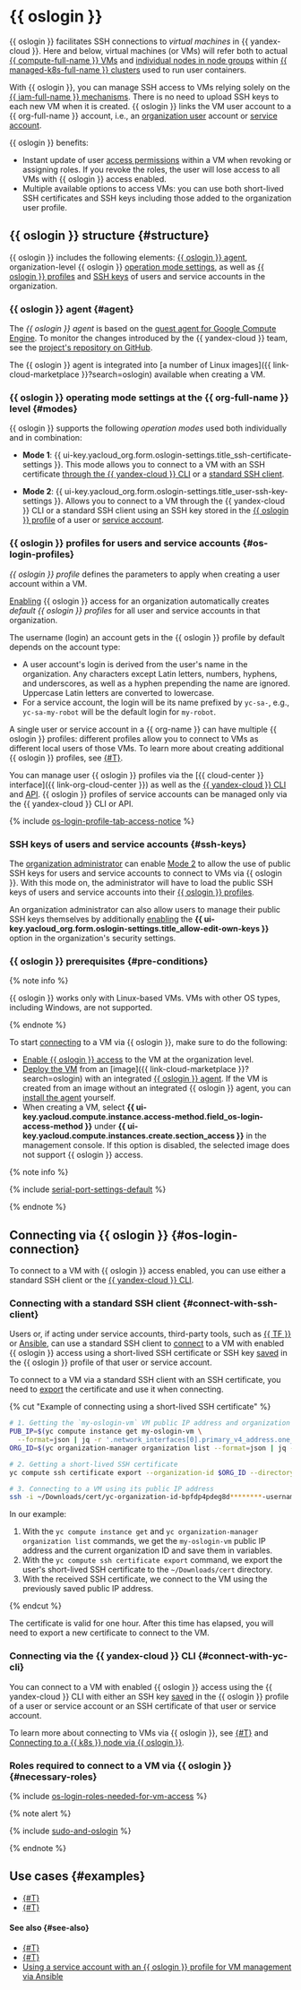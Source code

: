 # {{ oslogin }}

{{ oslogin }} facilitates SSH connections to _virtual machines_ in {{ yandex-cloud }}. Here and below, virtual machines (or VMs) will refer both to actual [{{ compute-full-name }} VMs](../../compute/concepts/vm.md#project) and [individual nodes in node groups](../../managed-kubernetes/concepts/index.md#node-group) within [{{ managed-k8s-full-name }} clusters](../../managed-kubernetes/concepts/index.md#kubernetes-cluster) used to run user containers.

With {{ oslogin }}, you can manage SSH access to VMs relying solely on the [{{ iam-full-name }} mechanisms](../../iam/concepts/index.md). There is no need to upload SSH keys to each new VM when it is created. {{ oslogin }} links the VM user account to a {{ org-full-name }} account, i.e., an [organization user](../../organization/concepts/membership.md) account or [service account](../../iam/concepts/users/service-accounts.md).

{{ oslogin }} benefits:

* Instant update of user [access permissions](../../iam/concepts/access-control/roles.md) within a VM when revoking or assigning roles. If you revoke the roles, the user will lose access to all VMs with {{ oslogin }} access enabled.
* Multiple available options to access VMs: you can use both short-lived SSH certificates and SSH keys including those added to the organization user profile.

## {{ oslogin }} structure {#structure}

{{ oslogin }} includes the following elements: [{{ oslogin }} agent](#agent), organization-level {{ oslogin }} [operation mode settings](#modes), as well as [{{ oslogin }} profiles](#os-login-profiles) and [SSH keys](#ssh-keys) of users and service accounts in the organization.

### {{ oslogin }} agent {#agent}

The _{{ oslogin }} agent_ is based on the [guest agent for Google Compute Engine](https://github.com/GoogleCloudPlatform/guest-agent). To monitor the changes introduced by the {{ yandex-cloud }} team, see the [project's repository on GitHub](https://github.com/yandex-cloud/yandex-cloud-guest-agent).

The {{ oslogin }} agent is integrated into [a number of Linux images]({{ link-cloud-marketplace }}?search=oslogin) available when creating a VM.

### {{ oslogin }} operating mode settings at the {{ org-full-name }} level {#modes}

{{ oslogin }} supports the following _operation modes_ used both individually and in combination:

* **Mode 1**: {{ ui-key.yacloud_org.form.oslogin-settings.title_ssh-certificate-settings }}.
    This mode allows you to connect to a VM with an SSH certificate [through the {{ yandex-cloud }} CLI](../../compute/operations/vm-connect/os-login.md#connect-with-yc-cli) or a [standard SSH client](../../compute/operations/vm-connect/os-login.md#connect-with-ssh-client).

* **Mode 2**: {{ ui-key.yacloud_org.form.oslogin-settings.title_user-ssh-key-settings }}.
    Allows you to connect to a VM through the {{ yandex-cloud }} CLI or a standard SSH client using an SSH key stored in the [{{ oslogin }} profile](../concepts/os-login.md#os-login-profiles) of a user or [service account](../../iam/concepts/users/service-accounts.md).

### {{ oslogin }} profiles for users and service accounts {#os-login-profiles}

_{{ oslogin }} profile_ defines the parameters to apply when creating a user account within a VM.

[Enabling](../operations/os-login-access.md) {{ oslogin }} access for an organization automatically creates _default {{ oslogin }} profiles_ for all user and service accounts in that organization.
  
The username (login) an account gets in the {{ oslogin }} profile by default depends on the account type:
* A user account's login is derived from the user's name in the organization. Any characters except Latin letters, numbers, hyphens, and underscores, as well as a hyphen prepending the name are ignored. Uppercase Latin letters are converted to lowercase.
* For a service account, the login will be its name prefixed by `yc-sa-`, e.g., `yc-sa-my-robot` will be the default login for `my-robot`.

A single user or service account in a {{ org-name }} can have multiple {{ oslogin }} profiles: different profiles allow you to connect to VMs as different local users of those VMs. To learn more about creating additional {{ oslogin }} profiles, see [{#T}](../operations/os-login-profile-create.md).

You can manage user {{ oslogin }} profiles via the [{{ cloud-center }} interface]({{ link-org-cloud-center }}) as well as the [{{ yandex-cloud }} CLI](../../cli/cli-ref/organization-manager/cli-ref/oslogin/index.md) and [API](../api-ref/OsLogin/index.md). {{ oslogin }} profiles of service accounts can be managed only via the {{ yandex-cloud }} CLI or API.

{% include [os-login-profile-tab-access-notice](../../_includes/organization/os-login-profile-tab-access-notice.md) %}

### SSH keys of users and service accounts {#ssh-keys}

The [organization administrator](../security/index.md#organization-manager-admin) can enable [Mode 2](#modes) to allow the use of public SSH keys for users and service accounts to connect to VMs via {{ oslogin }}. With this mode on, the administrator will have to load the public SSH keys of users and service accounts into their [{{ oslogin }} profiles](#os-login-profiles).

An organization administrator can also allow users to manage their public SSH keys themselves by additionally [enabling](../operations/os-login-access.md) the **{{ ui-key.yacloud_org.form.oslogin-settings.title_allow-edit-own-keys }}** option in the organization's security settings.

### {{ oslogin }} prerequisites {#pre-conditions}

{% note info %}

{{ oslogin }} works only with Linux-based VMs. VMs with other OS types, including Windows, are not supported.

{% endnote %}

To start [connecting](#os-login-connection) to a VM via {{ oslogin }}, make sure to do the following:

* [Enable {{ oslogin }} access](../operations/os-login-access.md) to the VM at the organization level.
* [Deploy the VM](../../compute/operations/vm-connect/os-login-create-vm.md) from an [image]({{ link-cloud-marketplace }}?search=oslogin) with an integrated [{{ oslogin }} agent](#agent).
    If the VM is created from an image without an integrated {{ oslogin }} agent, you can [install the agent](../../compute/operations/vm-connect/enable-os-login.md#enable-os-login) yourself.
* When creating a VM, select **{{ ui-key.yacloud.compute.instance.access-method.field_os-login-access-method }}** under **{{ ui-key.yacloud.compute.instances.create.section_access }}** in the management console. If this option is disabled, the selected image does not support {{ oslogin }} access.

{% note info %}

{% include [serial-port-settings-default](../../_includes/compute/serial-port-settings-default.md) %}

{% endnote %}

## Connecting via {{ oslogin }} {#os-login-connection}

To connect to a VM with {{ oslogin }} access enabled, you can use either a standard SSH client or the [{{ yandex-cloud }} CLI](../../cli/quickstart.md).

### Connecting with a standard SSH client {#connect-with-ssh-client}

Users or, if acting under service accounts, third-party tools, such as [{{ TF }}](https://www.terraform.io/) or [Ansible](https://www.ansible.com/), can use a standard SSH client to [connect](../../compute/operations/vm-connect/os-login.md#connect-with-ssh-client) to a VM with enabled {{ oslogin }} access using a short-lived SSH certificate or SSH key [saved](../../organization/operations/add-ssh.md) in the {{ oslogin }} profile of that user or service account.

To connect to a VM via a standard SSH client with an SSH certificate, you need to [export](../../compute/operations/vm-connect/os-login-export-certificate.md) the certificate and use it when connecting.

{% cut "Example of connecting using a short-lived SSH certificate" %}

```bash
# 1. Getting the `my-oslogin-vm` VM public IP address and organization ID
PUB_IP=$(yc compute instance get my-oslogin-vm \
  --format=json | jq -r '.network_interfaces[0].primary_v4_address.one_to_one_nat.address')
ORG_ID=$(yc organization-manager organization list --format=json | jq -r '.[0].id')

# 2. Getting a short-lived SSH certificate
yc compute ssh certificate export --organization-id $ORG_ID --directory ~/Downloads/cert

# 3. Connecting to a VM using its public IP address
ssh -i ~/Downloads/cert/yc-organization-id-bpfdp4pdeg8d********-username username@$PUB_IP
```

In our example:

1. With the `yc compute instance get` and `yc organization-manager organization list` commands, we get the `my-oslogin-vm` public IP address and the current organization ID and save them in variables.
1. With the `yc compute ssh certificate export` command, we export the user's short-lived SSH certificate to the `~/Downloads/cert` directory.
1. With the received SSH certificate, we connect to the VM using the previously saved public IP address.

{% endcut %}

The certificate is valid for one hour. After this time has elapsed, you will need to export a new certificate to connect to the VM.

### Connecting via the {{ yandex-cloud }} CLI {#connect-with-yc-cli}

You can connect to a VM with enabled {{ oslogin }} access using the {{ yandex-cloud }} CLI with either an SSH key [saved](../../organization/operations/add-ssh.md) in the {{ oslogin }} profile of a user or service account or an SSH certificate of that user or service account.

To learn more about connecting to VMs via {{ oslogin }}, see [{#T}](../../compute/operations/vm-connect/os-login.md#connect-with-yc-cli) and [Connecting to a {{ k8s }} node via {{ oslogin }}](../../managed-kubernetes/operations/node-connect-oslogin.md#connect-via-cli).

### Roles required to connect to a VM via {{ oslogin }} {#necessary-roles}

{% include [os-login-roles-needed-for-vm-access](../../_includes/organization/os-login-roles-needed-for-vm-access.md) %}

{% note alert %}

{% include [sudo-and-oslogin](../../_includes/compute/sudo-and-oslogin.md) %}

{% endnote %}

## Use cases {#examples}

* [{#T}](../tutorials/sa-oslogin-ansible.md)
* [{#T}](../../tutorials/security/user-group-access-control.md)

#### See also {#see-also}

* [{#T}](../operations/os-login-access.md)
* [{#T}](../operations/os-login-profile-create.md)
* [Using a service account with an {{ oslogin }} profile for VM management via Ansible](../tutorials/sa-oslogin-ansible.md)
